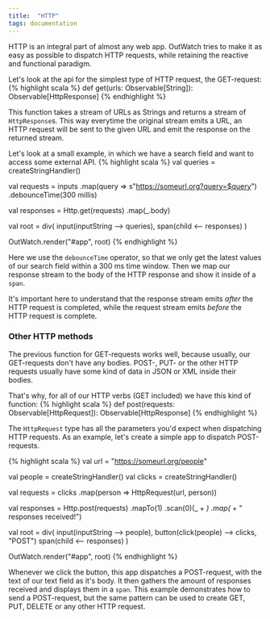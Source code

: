 ```yaml
---
title:  "HTTP"
tags: documentation
---
```


HTTP is an integral part of almost any web app. OutWatch tries to make it as easy as possible to dispatch HTTP requests, while retaining the reactive and functional paradigm.

Let's look at the api for the simplest type of HTTP request, the GET-request:
{% highlight scala %}
def get(urls: Observable[String]): Observable[HttpResponse]
{% endhighlight %}


This function takes a stream of URLs as Strings and returns a stream of `HttpResponse`s.
This way everytime the original stream emits a URL, an HTTP request will be sent to the given URL and emit the response on the returned stream.

Let's look at a small example, in which we have a search field and want to access some external API.
{% highlight scala %}
val queries = createStringHandler()

val requests = inputs
  .map(query => s"https://someurl.org?query=$query")
  .debounceTime(300 millis)

val responses = Http.get(requests)
  .map(_.body)

val root = div(
  input(inputString --> queries),
  span(child <-- responses)
)

OutWatch.render("#app", root)
{% endhighlight %}

Here we use the `debounceTime` operator, so that we only get the latest values of our search field within a 300 ms time window.
Then we map our response stream to the body of the HTTP response and show it inside of a `span`.

It's important here to understand that the response stream emits *after* the HTTP request is completed, while the request stream emits *before* the HTTP request is complete.


### Other HTTP methods

The previous function for GET-requests works well, because usually, our GET-requests don't have any bodies. POST-, PUT- or the other HTTP requests usually have some kind of data in JSON or XML inside their bodies.

That's why, for all of our HTTP verbs (GET included) we have this kind of function:
{% highlight scala %}
def post(requests: Observable[HttpRequest]): Observable[HttpResponse]
{% endhighlight %}

The `HttpRequest` type has all the parameters you'd expect when dispatching HTTP requests. As an example, let's create a simple app to dispatch POST-requests.

{% highlight scala %}
val url = "https://someurl.org/people"

val people = createStringHandler()
val clicks = createStringHandler()

val requests = clicks
  .map(person => HttpRequest(url, person))

val responses = Http.post(requests)
  .mapTo(1)
  .scan(0)(_ + _)
  .map(_ + " responses received!")

val root = div(
  input(inputString --> people),
  button(click(people) --> clicks, "POST")
  span(child <-- responses)
)

OutWatch.render("#app", root)
{% endhighlight %}

Whenever we click the button, this app dispatches a POST-request, with the text of our text field as it's body.
It then gathers the amount of responses received and displays them in a `span`. This example demonstrates how to send a POST-request, but the same pattern can be used to create GET, PUT, DELETE or any other HTTP request.
